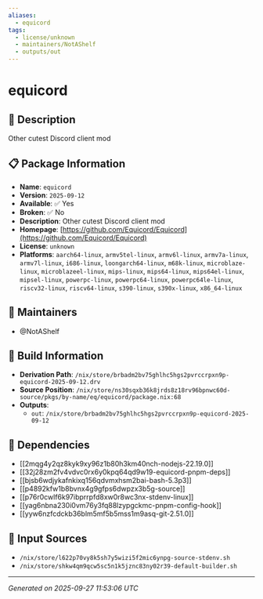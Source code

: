 ```yaml
---
aliases:
  - equicord
tags:
  - license/unknown
  - maintainers/NotAShelf
  - outputs/out
---
```


# equicord

## 📝 Description

Other cutest Discord client mod

## 📋 Package Information

- **Name**: `equicord`
- **Version**: `2025-09-12`
- **Available**: ✅ Yes
- **Broken**: ✅ No
- **Description**: Other cutest Discord client mod
- **Homepage**: [https://github.com/Equicord/Equicord](https://github.com/Equicord/Equicord)
- **License**: `unknown`
- **Platforms**: `aarch64-linux`, `armv5tel-linux`, `armv6l-linux`, `armv7a-linux`, `armv7l-linux`, `i686-linux`, `loongarch64-linux`, `m68k-linux`, `microblaze-linux`, `microblazeel-linux`, `mips-linux`, `mips64-linux`, `mips64el-linux`, `mipsel-linux`, `powerpc-linux`, `powerpc64-linux`, `powerpc64le-linux`, `riscv32-linux`, `riscv64-linux`, `s390-linux`, `s390x-linux`, `x86_64-linux`
## 👥 Maintainers

- @NotAShelf


## 🔧 Build Information

- **Derivation Path**: `/nix/store/brbadm2bv75ghlhc5hgs2pvrccrpxn9p-equicord-2025-09-12.drv`
- **Source Position**: `/nix/store/ns30sqxb36k8jrds8z18rv96bpnwc60d-source/pkgs/by-name/eq/equicord/package.nix:68`
- **Outputs**:
  - `out`:  `/nix/store/brbadm2bv75ghlhc5hgs2pvrccrpxn9p-equicord-2025-09-12`

## 🔗 Dependencies

- [[2mqg4y2qz8kyk9xy96z1b80h3km40nch-nodejs-22.19.0]]
- [[32j28zm2fv4vdvc0rx6y0kpq64qd9w19-equicord-pnpm-deps]]
- [[bjsb6wdjykafnkixq156qdvmxhsm2bai-bash-5.3p3]]
- [[p4892kfw1b8bvnx4g9gfps6dwpzx3b5g-source]]
- [[p76r0cwlf6k97ibprrpfd8xw0r8wc3nx-stdenv-linux]]
- [[yag6nbna230i0vm76y3fq88lzypgckmc-pnpm-config-hook]]
- [[yyw6nzfcdckb36blm5mf5b5mss1m9asq-git-2.51.0]]

## 📁 Input Sources

- `/nix/store/l622p70vy8k5sh7y5wizi5f2mic6ynpg-source-stdenv.sh`
- `/nix/store/shkw4qm9qcw5sc5n1k5jznc83ny02r39-default-builder.sh`

---
*Generated on 2025-09-27 11:53:06 UTC*
